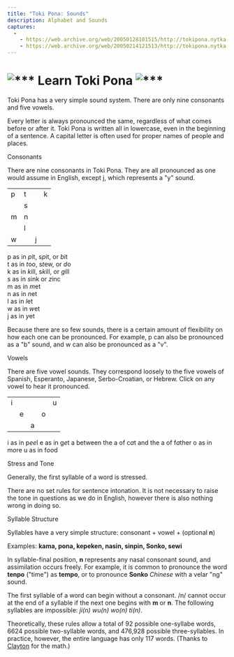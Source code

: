 ```yaml
---
title: "Toki Pona: Sounds"
description: Alphabet and Sounds
captures:
  -
    - https://web.archive.org/web/20050128101515/http://tokipona.nytka.org:80/about/lesson/sounds.html
    - https://web.archive.org/web/20050214121513/http://tokipona.nytka.org:80/about/lesson/sounds.html
---
```



# <img alt="***" />  Learn Toki Pona <img alt="***" />

Toki Pona has a very simple sound system. There are only nine consonants and five vowels.

Every letter is always pronounced the same, regardless of what comes before or after it. Toki Pona is written all in lowercase, even in the beginning of a sentence. A capital letter is often used for proper names of people and places.

 

Consonants

There are nine consonants in Toki Pona. They are all pronounced as one would assume in English, except j, which represents a "y" sound.

| | | | |
|-|-|-|-|
|p|t| |k|
| |s| | |
|m|n| | |
| |l| | |
|w| |j| |

p  as in *p*it, s*p*it, or *b*it  
t  as in *t*oo, s*t*ew, or *d*o  
k  as in *k*ill, s*k*ill, or *g*ill  
s  as in *s*ink or *z*inc  
m  as in *m*et  
n  as in *n*et  
l  as in *l*et  
w  as in *w*et  
j  as in *y*et  

Because there are so few sounds, there is a certain amount of flexibility on how each one can be pronounced. For example, p can also be pronounced as a "b" sound, and w can also be pronounced as a "v".

 

Vowels

There are five vowel sounds. They correspond loosely to the five vowels of Spanish, Esperanto, Japanese, Serbo-Croatian, or Hebrew. Click on any vowel to hear it pronounced.

| | | | | |
|-|-|-|-|-|
|i| | | |u|
| |e| |o| |
| | |a| | |

i  as in p*ee*l
e  as in g*e*t
a  between the a of c*a*t and the a of f*a*ther
o  as in m*o*re
u  as in f*oo*d

 

Stress and Tone

Generally, the first syllable of a word is stressed.

There are no set rules for sentence intonation. It is not necessary to raise the tone in questions as we do in English, however there is also nothing wrong in doing so.

 

Syllable Structure

Syllables have a very simple structure: consonant + vowel + (optional **n**)

Examples: **kama, pona, kepeken, nasin, sinpin, Sonko, sewi**

In syllable-final position, **n** represents any nasal consonant sound, and assimilation occurs freely. For example, it is common to pronounce the word **tenpo** ("time") as **tempo**, or to pronounce **Sonko** _Chinese_ with a velar "ng" sound.

The first syllable of a word can begin without a consonant. /n/ cannot occur at the end of a syllable if the next one begins with **m** or **n**. The following syllables are impossible: _ji(n) wu(n) wo(n) ti(n)_.

Theoretically, these rules allow a total of 92 possible one-syllabe words, 6624 possible two-syllable words, and 476,928 possible three-syllables. In practice, however, the entire language has only 117 words. (Thanks to [Clayton](https://web.archive.org/web/20030710081930/http://www.argilo.net:80/index.html?lng=en) for the math.)

